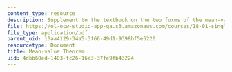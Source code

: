 ```yaml
---
content_type: resource
description: Supplement to the textbook on the two forms of the mean-value theorem.
file: https://ol-ocw-studio-app-qa.s3.amazonaws.com/courses/18-01-single-variable-calculus-fall-2006/4dbb60ed1403fc2616e337fe9fb43224_mvt_mns_vluethrm.pdf
file_type: application/pdf
parent_uid: 10aa4129-34a5-3f66-49d1-9398bf5e5220
resourcetype: Document
title: Mean-value Theorem
uid: 4dbb60ed-1403-fc26-16e3-37fe9fb43224
---
```

